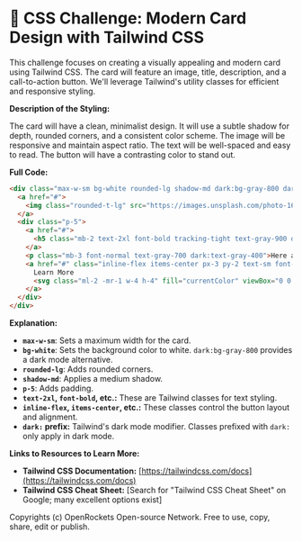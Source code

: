 # 🐞 CSS Challenge:  Modern Card Design with Tailwind CSS


This challenge focuses on creating a visually appealing and modern card using Tailwind CSS. The card will feature an image, title, description, and a call-to-action button.  We'll leverage Tailwind's utility classes for efficient and responsive styling.

**Description of the Styling:**

The card will have a clean, minimalist design.  It will use a subtle shadow for depth, rounded corners, and a consistent color scheme. The image will be responsive and maintain aspect ratio.  The text will be well-spaced and easy to read. The button will have a contrasting color to stand out.


**Full Code:**

```html
<div class="max-w-sm bg-white rounded-lg shadow-md dark:bg-gray-800 dark:border-gray-700">
  <a href="#">
    <img class="rounded-t-lg" src="https://images.unsplash.com/photo-1612349301122-e562c14579e5?ixlib=rb-4.0.3&ixid=MnwxMjA3fDB8MHxwaG90by1wYWdlfHx8fGVufDB8fHx8&auto=format&fit=crop&w=1470&q=80" alt="product image">
  </a>
  <div class="p-5">
    <a href="#">
      <h5 class="mb-2 text-2xl font-bold tracking-tight text-gray-900 dark:text-white">Noteworthy Product</h5>
    </a>
    <p class="mb-3 font-normal text-gray-700 dark:text-gray-400">Here are the biggest enterprises across the globe.</p>
    <a href="#" class="inline-flex items-center px-3 py-2 text-sm font-medium text-center text-white bg-blue-700 rounded-lg hover:bg-blue-800 focus:ring-4 focus:outline-none focus:ring-blue-300 dark:bg-blue-600 dark:hover:bg-blue-700 dark:focus:ring-blue-800">
      Learn More
      <svg class="ml-2 -mr-1 w-4 h-4" fill="currentColor" viewBox="0 0 20 20" xmlns="http://www.w3.org/2000/svg"><path fill-rule="evenodd" d="M10.293 3.293a1 1 0 011.414 1.414l-4 4a1 1 0 01-1.414 0l-4-4a1 1 0 011.414-1.414L9 5.586l3.293-3.293a1 1 0 011.414 1.414z" clip-rule="evenodd"></path></svg>
    </a>
  </div>
</div>
```

**Explanation:**

* **`max-w-sm`**:  Sets a maximum width for the card.
* **`bg-white`**: Sets the background color to white.  `dark:bg-gray-800` provides a dark mode alternative.
* **`rounded-lg`**: Adds rounded corners.
* **`shadow-md`**: Applies a medium shadow.
* **`p-5`**: Adds padding.
* **`text-2xl`, `font-bold`, etc.:** These are Tailwind classes for text styling.
* **`inline-flex`, `items-center`, etc.:** These classes control the button layout and alignment.
* **`dark:` prefix:** Tailwind's dark mode modifier.  Classes prefixed with `dark:` only apply in dark mode.


**Links to Resources to Learn More:**

* **Tailwind CSS Documentation:** [https://tailwindcss.com/docs](https://tailwindcss.com/docs)
* **Tailwind CSS Cheat Sheet:** [Search for "Tailwind CSS Cheat Sheet" on Google; many excellent options exist]


Copyrights (c) OpenRockets Open-source Network. Free to use, copy, share, edit or publish.

